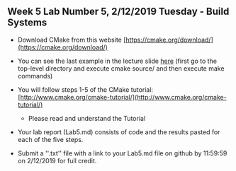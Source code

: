 ## Week 5 Lab  Number 5,  2/12/2019 Tuesday - Build Systems

- Download CMake from this website [https://cmake.org/download/](https://cmake.org/download/)

- You can see the last example in the lecture slide [here](https://github.com/rcos/CSCI-4961-01-Summer-2018/tree/master/Labs/Ex-sp17) (first go to the top-level directory and execute cmake source/  and then execute make commands)

- You will follow steps 1-5 of the CMake tutorial: [http://www.cmake.org/cmake-tutorial/](http://www.cmake.org/cmake-tutorial/)

    - Please read and understand the Tutorial

- Your lab report (Lab5.md)  consists of code and the results pasted for each of the five steps.
- Submit a ''.txt'' file with a link to your Lab5.md file on github by 11:59:59 on 2/12/2019 for full credit.

